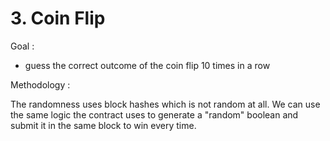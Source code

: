 # 3. Coin Flip

Goal :

- guess the correct outcome of the coin flip 10 times in a row

Methodology :

The randomness uses block hashes which is not random at all. We can use the same logic the contract uses to generate a "random" boolean and submit it in the same block to win every time.